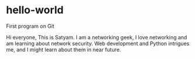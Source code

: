 # hello-world
First program on Git

Hi everyone,
This is Satyam. I am a networking geek, I love networking and am learning about network security.
Web development and Python intrigues me, and I might learn about them in near future.
